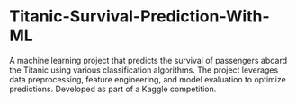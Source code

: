 # Titanic-Survival-Prediction-With-ML
 A machine learning project that predicts the survival of passengers aboard the Titanic using various classification algorithms. The project leverages data preprocessing, feature engineering, and model evaluation to optimize predictions. Developed as part of a Kaggle competition.
